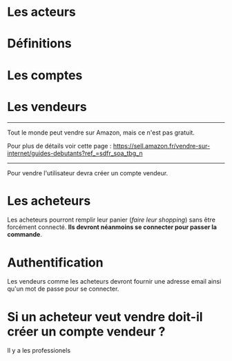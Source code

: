 # Les acteurs

# Définitions

# Les comptes

# Les vendeurs

***

Tout le monde peut vendre sur Amazon, mais ce n'est pas gratuit.

Pour plus de détails voir cette page : https://sell.amazon.fr/vendre-sur-internet/guides-debutants?ref_=sdfr_soa_tbg_n

***

Pour vendre l'utilisateur devra créer un compte vendeur.

# Les acheteurs

Les acheteurs pourront remplir leur panier (*faire leur shopping*) sans être forcément connecté. **Ils devront néanmoins se connecter pour passer la commande**.

# Authentification

Les vendeurs comme les acheteurs devront fournir une adresse email ainsi qu'un mot de passe pour se connecter.

# Si un acheteur veut vendre doit-il créer un compte vendeur ?

Il y a les professionels 
